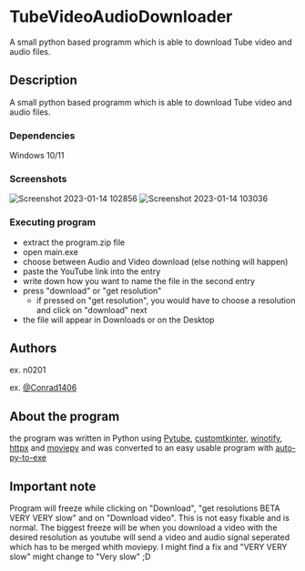# TubeVideoAudioDownloader
A small python based programm which is able to download Tube video and audio files.
## Description

A small python based programm which is able to download Tube video and audio files.

### Dependencies

Windows 10/11

### Screenshots


![Screenshot 2023-01-14 102856](https://user-images.githubusercontent.com/87095139/212465456-8bafeb5d-a9f9-466f-b0ee-2e356830148b.png)
![Screenshot 2023-01-14 103036](https://user-images.githubusercontent.com/87095139/212465460-9b232481-3d80-44e3-be82-9d979623fdb0.png)


### Executing program

* extract the program.zip file
* open main.exe
* choose between Audio and Video download (else nothing will happen)
* paste the YouTube link into the entry
* write down how you want to name the file in the second entry
* press "download" or "get resolution"
  * if pressed on "get resolution", you would have to choose a resolution and click on "download" next
* the file will appear in Downloads or on the Desktop

## Authors

ex. n0201 

ex. [@Conrad1406](https://github.com/Conrad1406)

## About the program
the program was written in Python using [Pytube](https://github.com/pytube/pytube), [customtkinter](https://github.com/TomSchimansky/CustomTkinter), [winotify](https://github.com/versa-syahptr/winotify), [httpx](https://github.com/encode/httpx) and [moviepy](https://github.com/Zulko/moviepy) and was converted to an easy usable program with [auto-py-to-exe](https://github.com/brentvollebregt/auto-py-to-exe)


## Important note
Program will freeze while clicking on "Download", "get resolutions BETA VERY VERY slow" and on "Download video". This is not easy fixable and is normal. The biggest freeze will be when you download a video with the desired resolution as youtube will send a video and audio signal seperated which has to be merged whith moviepy. I might find a fix and "VERY VERY slow" might change to "Very slow" ;D 
